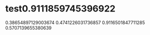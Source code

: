 # test0.9111859745396922
0.38654897129003674
0.4741226031736857
0.9116501847711285
0.5707139655380639
